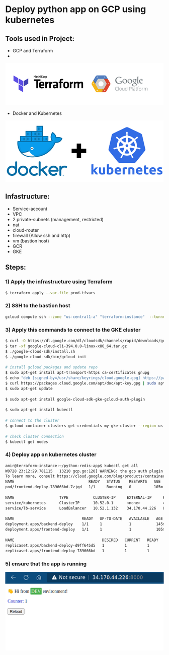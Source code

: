 # Deploy python app on GCP using kubernetes
## Tools used in Project:
- GCP and Terraform
- 
![image](./img1.png)

- Docker and Kubernetes

![image](./img2.png)
## Infastructure: 
- Service-account
- VPC
- 2 private-subnets (management, restricted)
- nat
- cloud-router
- firewall (Allow ssh and http)
- vm (bastion host)
- GCR
- GKE 

## Steps:
### 1) Apply the infrastructure using Terraform 
```bash
$ terraform apply --var-file prod.tfvars
```
### 2) SSH to the bastion host
```bash
gcloud compute ssh --zone "us-central1-a" "terraform-instance"  --tunnel-through-iap --project "gcp-project-356819"
```
### 3) Apply this commands to connect to the GKE cluster
```bash
$ curl -O https://dl.google.com/dl/cloudsdk/channels/rapid/downloads/google-cloud-cli-394.0.0-linux-x86_64.tar.gz
$ tar -xf google-cloud-cli-394.0.0-linux-x86_64.tar.gz
$ ./google-cloud-sdk/install.sh
$ ./google-cloud-sdk/bin/gcloud init

# install gcloud packages and update repo
$ sudo apt-get install apt-transport-https ca-certificates gnupg
$ echo "deb [signed-by=/usr/share/keyrings/cloud.google.gpg] https://packages.cloud.google.com/apt cloud-sdk main" | sudo tee -a /etc/apt/sources.list.d/google-cloud-sdk.list
$ curl https://packages.cloud.google.com/apt/doc/apt-key.gpg | sudo apt-key --keyring /usr/share/keyrings/cloud.google.gpg add -
$ sudo apt-get update

$ sudo apt-get install google-cloud-sdk-gke-gcloud-auth-plugin

$ sudo apt-get install kubectl

# connect to the cluster
$ gcloud container clusters get-credentials my-gke-cluster --region us-central1 --project gcp-project-356819

# check cluster connection 
$ kubectl get nodes
```
### 4) Deploy app on kubernetes cluster
```bash
amir@terraform-instance:~/python-redis-app$ kubectl get all
W0728 23:12:29.781115   13210 gcp.go:120] WARNING: the gcp auth plugin is deprecated in v1.22+, unavailable in v1.25+; use gcloud instead.
To learn more, consult https://cloud.google.com/blog/products/containers-kubernetes/kubectl-auth-changes-in-gke
NAME                                 READY   STATUS    RESTARTS   AGE
pod/frontend-deploy-789666bd-7zjqd   1/1     Running   0          105m

NAME                    TYPE           CLUSTER-IP     EXTERNAL-IP     PORT(S)          AGE
service/kubernetes      ClusterIP      10.52.0.1      <none>          443/TCP          12h
service/lb-service      LoadBalancer   10.52.1.132    34.170.44.226   8000:30010/TCP   146m

NAME                              READY   UP-TO-DATE   AVAILABLE   AGE
deployment.apps/backend-deploy    1/1     1            1           145m
deployment.apps/frontend-deploy   1/1     1            1           105m

NAME                                       DESIRED   CURRENT   READY   AGE
replicaset.apps/backend-deploy-d9ff645d5   1         1         1       145m
replicaset.apps/frontend-deploy-789666bd   1         1         1       105m
```
### 5) ensure that the app is running
![image](./img3.png)
